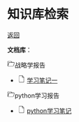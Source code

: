 # 知识库检索

[返回](./)

**文档库**：

<img src="./static/retrieval/线性文件夹图标.svg"  height="17" width="17">战略学报告

+ <img src="./static/retrieval/线性空白文件图标.svg"  height="17" width="17">  [学习笔记一](document/20210705-1)

<img src="./static/retrieval/线性文件夹图标.svg"  height="17" width="17">python学习报告

+ <img src="./static/retrieval/线性空白文件图标.svg"  height="17" width="17">  [python学习笔记](document/20200706-1)
